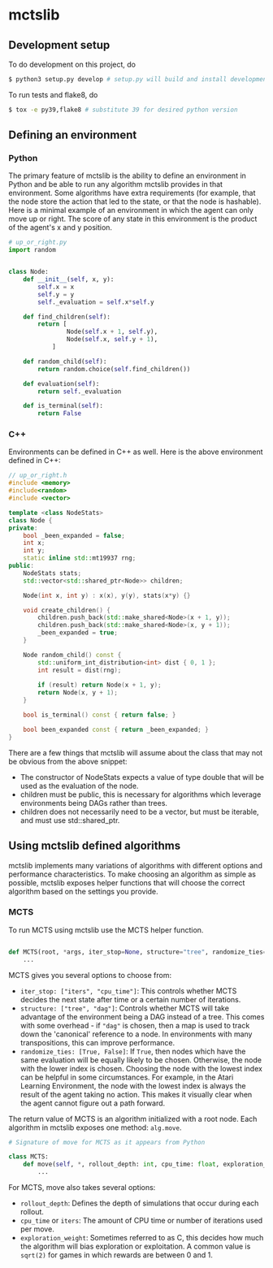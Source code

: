 # mctslib

## Development setup
To do development on this project, do
```sh
$ python3 setup.py develop # setup.py will build and install development version
```

To run tests and flake8, do
```sh
$ tox -e py39,flake8 # substitute 39 for desired python version
```

## Defining an environment

### Python
The primary feature of mctslib is the ability to define an environment in Python and be able to run
any algorithm mctslib provides in that environment. Some algorithms have extra requirements (for
example, that the node store the action that led to the state, or that the node is hashable). Here 
is a minimal example of an environment in which the agent can only move up or right. The score of any
state in this environment is the product of the agent's x and y position.

```python
# up_or_right.py
import random


class Node:
    def __init__(self, x, y):
        self.x = x
        self.y = y
        self._evaluation = self.x*self.y

    def find_children(self):
        return [
                Node(self.x + 1, self.y),
                Node(self.x, self.y + 1),
            ]

    def random_child(self):
        return random.choice(self.find_children())

    def evaluation(self):
        return self._evaluation

    def is_terminal(self):
        return False
```


### C++
Environments can be defined in C++ as well. Here is the above environment defined in C++:
```cpp
// up_or_right.h
#include <memory>
#include<random>
#include <vector>

template <class NodeStats>
class Node {
private:
    bool _been_expanded = false;
    int x;
    int y;
    static inline std::mt19937 rng;
public:
    NodeStats stats;
    std::vector<std::shared_ptr<Node>> children;

    Node(int x, int y) : x(x), y(y), stats(x*y) {}

    void create_children() {
        children.push_back(std::make_shared<Node>(x + 1, y));
        children.push_back(std::make_shared<Node>(x, y + 1));
        _been_expanded = true;
    }

    Node random_child() const {
        std::uniform_int_distribution<int> dist { 0, 1 };
        int result = dist(rng);
        
        if (result) return Node(x + 1, y);
        return Node(x, y + 1);
    }

    bool is_terminal() const { return false; }

    bool been_expanded const { return _been_expanded; }
}
```

There are a few things that mctslib will assume about the class that may not be obvious from
the above snippet:

- The constructor of NodeStats expects a value of type double that will be used as the evaluation of the node.
- children must be public, this is necessary for algorithms which leverage environments being DAGs rather than trees.
- children does not necessarily need to be a vector, but must be iterable, and must use std::shared\_ptr.


## Using mctslib defined algorithms


mctslib implements many variations of algorithms with different options and performance characteristics.
To make choosing an algorithm as simple as possible, mctslib exposes helper functions that will choose
the correct algorithm based on the settings you provide.

### MCTS

To run MCTS using mctslib use the MCTS helper function.

```python

def MCTS(root, *args, iter_stop=None, structure="tree", randomize_ties=True, **kwargs):
    ...
```

MCTS gives you several options to choose from:

- `iter_stop: ["iters", "cpu_time"]`: This controls whether MCTS decides the next
state after time or a certain number of iterations.
- `structure: ["tree", "dag"]`: Controls whether MCTS will take advantage of the environment being
a DAG instead of a tree. This comes with some overhead - if `"dag"` is chosen, then a map is used to
track down the 'canonical' reference to a node. In environments with many transpositions, this can 
improve performance.
- `randomize_ties: [True, False]`: If `True`, then nodes which have the same evaluation will be 
equally likely to be chosen. Otherwise, the node with the lower index is chosen. Choosing the node with
the lowest index can be helpful in some circumstances. For example, in the Atari Learning Environment,
the node with the lowest index is always the result of the agent taking no action. This makes it visually
clear when the agent cannot figure out a path forward.


The return value of MCTS is an algorithm initialized with a root node. Each algorithm in mctslib
exposes one method: `alg.move`. 

```python
# Signature of move for MCTS as it appears from Python

class MCTS:
    def move(self, *, rollout_depth: int, cpu_time: float, exploration_weight: float) -> Node:
        ...
```

For MCTS, move also takes several options:

- `rollout_depth`: Defines the depth of simulations that occur during each rollout.
- `cpu_time` or `iters`: The amount of CPU time or number of iterations used per move.
- `exploration_weight`: Sometimes referred to as C, this decides how much the algorithm will bias
exploration or exploitation. A common value is `sqrt(2)` for games in which rewards are between 0 and 1.









